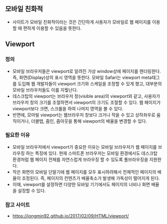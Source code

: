 <h2>모바일 친화적</h2>

- 사이트가 모바일 친화적이라는 것은 간단하게 사용자가 모바일로 웹 페이지를 이용할 때 편하게 이용할 수 있음을 뜻한다.

<h2>Viewport</h2>

<h3>정의</h3>

- 모바일 브라우저들은 viewport로 알려진 가상 window상에 페이지를 렌더링한다. 즉, 화면(Display)상의 표시 영역을 뜻한다. 모바일 Safari는 viewport meta태그를 도입해 웹 개발자들이 viewport 크기와 스케일을 조정할 수 있게 했고, 대부분의 모바일 브라우저들도 이를 지웧난다.
- 데스크탑의 viewport는 브라우저 창(visible area)의 viewport와 같고, 사용자가 브라우저 창의 크기를 조절하면서 viewport의 크기도 조절할 수 있다. 웹 페이지가 viewport보다 크면, 스크롤을 하여 나머지 영역을 볼 수 있다.
- 반면에, 모마빌 viewport는 웹브라우저 창보다 크거나 작을 수 있고 상하좌우로 움직이거나, 더블탭, 줌인, 줌아웃을 통해 viewport의 배율을 변경할 수 있다.

<h3>필요한 이유</h3>

- 모바일 브라우저에서 viewport가 중요한 이유는 모바일 브라우저가 웹 페이지를 브라우징 하는 특징에 있다. 현재 스마트폰 브라우저는 모바일 환경에서도 데스크탑 환경처럼 웹 페이지 전체를 자연스럽게 브라우징 할 수 있도록 풀브라우징을 지원한다. 
- 작은 화면의 모바일 단말기에 웹 페이지를 모두 표시하려해서 전체적인 페이지의 배율이 조정된다. 즉, 페이지의 컨텐츠가 배율축소가 발생해 가독성이 떨어지게 된다.
- 이때, viewport를 설정하면 다양한 모바일 기기에서도 페이지의 너비나 화면 배율을 설정할 수 있다.

<h3>참고 사이트</h3>

- https://jongmin92.github.io/2017/02/09/HTML/viewport/

